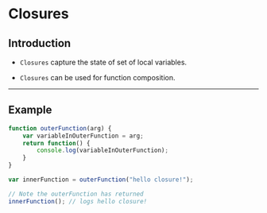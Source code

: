 # Closures

## Introduction

* `Closures` capture the state of set of local variables.

* `Closures` can be used for function composition.

---

## Example

```ts
function outerFunction(arg) {
    var variableInOuterFunction = arg;
    return function() {
        console.log(variableInOuterFunction);
    }
}

var innerFunction = outerFunction("hello closure!");

// Note the outerFunction has returned
innerFunction(); // logs hello closure!
```